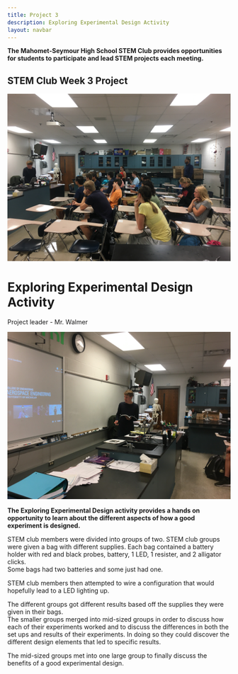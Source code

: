```yaml
---
title: Project 3
description: Exploring Experimental Design Activity 
layout: navbar
---
```


**The Mahomet-Seymour High School STEM Club provides opportunities for students to participate and lead STEM projects each meeting.** 


## **STEM Club Week 3 Project**

![](images/StemClubProjectWeek3J.jpg)

# **Exploring Experimental Design Activity**
Project leader - Mr. Walmer

![](images/StemClubProjectWeek3I.jpg)

**The Exploring Experimental Design activity provides a hands on opportunity to learn about the different aspects of how a good experiment is designed.**

STEM club members were divided into groups of two.
STEM club groups were given a bag with different supplies.
Each bag contained a battery holder with red and black probes, battery, 1 LED, 1 resister, and 2 alligator clicks.  
Some bags had two batteries and some just had one.

STEM club members then attempted to wire a configuration that would hopefully lead to a LED lighting up.  

The different groups got different results based off the supplies they were given in their bags.  
The smaller groups merged into mid-sized groups in order to discuss how each of their experiments worked and to discuss the differences in both the set ups and results of their experiments.  In doing so they could discover the different design elements that led to specific results.

The mid-sized groups met into one large group to finally discuss the benefits of a good experimental design.







